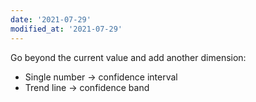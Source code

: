 ```yaml
---
date: '2021-07-29'
modified_at: '2021-07-29'
---
```

Go beyond the current value and add another dimension:
* Single number -> confidence interval
* Trend line -> confidence band
